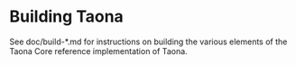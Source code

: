 Building Taona
================

See doc/build-*.md for instructions on building the various
elements of the Taona Core reference implementation of Taona.
